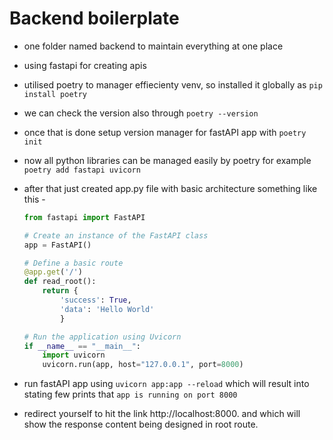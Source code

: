 # Backend boilerplate

- one folder named backend to maintain everything at one place
- using fastapi for creating apis
- utilised poetry to manager effiecienty venv, so installed it globally as `pip install poetry`
- we can check the version also through `poetry --version`
- once that is done setup version manager for fastAPI app with `poetry init`
- now all python libraries can be managed easily by poetry for example `poetry add fastapi uvicorn`
- after that just created app.py file with basic architecture something like this - 

    ```python
    from fastapi import FastAPI

    # Create an instance of the FastAPI class
    app = FastAPI()

    # Define a basic route
    @app.get('/')
    def read_root():
        return {
            'success': True,
            'data': 'Hello World'
            }

    # Run the application using Uvicorn
    if __name__ == "__main__":
        import uvicorn
        uvicorn.run(app, host="127.0.0.1", port=8000)


    ```
- run fastAPI app using `uvicorn app:app --reload` which will result into stating few prints that `app is running on port 8000`
- redirect yourself to hit the link http://localhost:8000. and which will show the response content being designed in root route.
